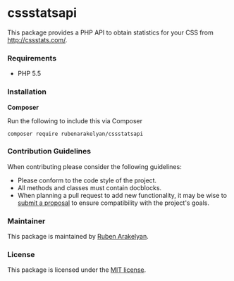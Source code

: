 # cssstatsapi

This package provides a PHP API to obtain statistics for your CSS from http://cssstats.com/.

### Requirements

- PHP 5.5

### Installation

**Composer**

Run the following to include this via Composer

```shell
composer require rubenarakelyan/cssstatsapi
```

### Contribution Guidelines

When contributing please consider the following guidelines:

- Please conform to the code style of the project.
- All methods and classes must contain docblocks.
- When planning a pull request to add new functionality, it may be wise to [submit a proposal](https://github.com/rubenarakelyan/cssstatsapi/issues/new) to ensure compatibility with the project's goals.

### Maintainer

This package is maintained by [Ruben Arakelyan](https://ruben.am/).

### License

This package is licensed under the [MIT license](https://github.com/rubenarakelyan/cssstatsapi/blob/master/LICENSE).